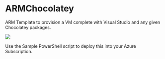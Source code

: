 # ARMChocolatey

ARM Template to provision a VM complete with Visual Studio and any given Chocolatey packages.

<a href="http://armviz.io/#/?load=https://raw.githubusercontent.com/Azure/azure-quickstart-templates/master/visual-studio-dev-vm-chocolatey/azuredeploy.json" target="_blank">
    <img src="http://armviz.io/visualizebutton.png"/>
</a>

Use the Sample PowerShell script to deploy this into your Azure Subscription.
